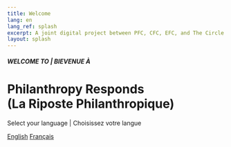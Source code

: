 ```yaml
---
title: Welcome
lang: en
lang_ref: splash
excerpt: A joint digital project between PFC, CFC, EFC, and The Circle.
layout: splash
---
```


<h5>WELCOME TO | BIEVENUE À</h5>
<h1>Philanthropy Responds<br/>(La Riposte Philanthropique)</h1>

<p>Select your language | Choisissez votre langue</p>

<a class="button--transparent" href="{{ site.baseurl }}en/">English</a>
<a class="button--transparent" href="{{ site.baseurl }}fr/">Français</a>